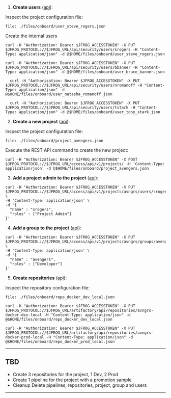 <!-- Onboard Team automation -->

<!-- [Documentation](https://www.jfrog.com/confluence/display/JFROG/Access+Tokens). -->

<br/>


1. **Create users** ([api](https://www.jfrog.com/confluence/display/JFROG/Artifactory+REST+API#ArtifactoryRESTAPI-CreateorReplaceUser)):
  
  Inspect the project configuration file:  
  ```editor:open-file
  file: ./files/onboard/user_steve_rogers.json
  ``` 

  Create the internal users
  ```execute
  curl -H "Authorization: Bearer $JFROG_ACCESSTOKEN" -X PUT $JFROG_PROTOCOL://$JFROG_URL/api/security/users/srogers -H "Content-Type: application/json" -d @$HOME/files/onboard/user_steve_rogers.json
  ```

  ```execute
  curl -H "Authorization: Bearer $JFROG_ACCESSTOKEN" -X PUT $JFROG_PROTOCOL://$JFROG_URL/api/security/users/bbanner -H "Content-Type: application/json" -d @$HOME/files/onboard/user_bruce_banner.json
  ```

```execute
  curl -H "Authorization: Bearer $JFROG_ACCESSTOKEN" -X PUT $JFROG_PROTOCOL://$JFROG_URL/api/security/users/nromanoff -H "Content-Type: application/json" -d @$HOME/files/onboard/user_natasha_romanoff.json
  ```

```execute
  curl -H "Authorization: Bearer $JFROG_ACCESSTOKEN" -X PUT $JFROG_PROTOCOL://$JFROG_URL/api/security/users/tstark -H "Content-Type: application/json" -d @$HOME/files/onboard/user_tony_stark.json
  ```

2. **Create a new project** ([api](https://www.jfrog.com/confluence/display/JFROG/Artifactory+REST+API#ArtifactoryRESTAPI-AddaNewProject)):  
  
  Inspect the project configuration file:  
  ```editor:open-file
  file: ./files/onboard/project_avengers.json
  ```  
  
  Execute the REST API command to create the new project:  
  ```execute
  curl -H "Authorization: Bearer $JFROG_ACCESSTOKEN" -X POST $JFROG_PROTOCOL://$JFROG_URL/access/api/v1/projects/ -H 'Content-Type: application/json' -d @$HOME/files/onboard/project_avengers.json
  ```



3. **Add a project admin to the project** ([api](https://www.jfrog.com/confluence/display/JFROG/Artifactory+REST+API#ArtifactoryRESTAPI-UpdateUserinProject)):    
  
  ```execute
  curl -H "Authorization: Bearer $JFROG_ACCESSTOKEN" -X PUT $JFROG_PROTOCOL://$JFROG_URL/access/api/v1/projects/avngrs/users/srogers \
  -H 'Content-Type: application/json' \
  -d '{
    "name" : "srogers",
    "roles" : ["Project Admin"]
  }'
  ```  

4. **Add a group to the project** ([api](https://www.jfrog.com/confluence/display/JFROG/Artifactory+REST+API#ArtifactoryRESTAPI-UpdateGroupinProject)):    
  
  ```execute
  curl -H "Authorization: Bearer $JFROG_ACCESSTOKEN" -X PUT $JFROG_PROTOCOL://$JFROG_URL/access/api/v1/projects/avngrs/groups/avengers \
  -H 'Content-Type: application/json' \
  -d '{
    "name" : "avengers",
    "roles" : ["Developer"]
  }'
  ```

5. **Create repositories** ([api](https://www.jfrog.com/confluence/display/JFROG/Artifactory+REST+API#ArtifactoryRESTAPI-CreateRepository)):  

  Inspect the repository configuration file:  
  ```editor:open-file
  file: ./files/onboard/repo_docker_dev_local.json
  ```  

  ```execute
  curl -H "Authorization: Bearer $JFROG_ACCESSTOKEN" -X PUT $JFROG_PROTOCOL://$JFROG_URL/artifactory/api/repositories/avngrs-docker-dev-local -H "Content-Type: application/json" -d @$HOME/files/onboard/repo_docker_dev_local.json
  ```
  
  ```execute
  curl -H "Authorization: Bearer $JFROG_ACCESSTOKEN" -X PUT $JFROG_PROTOCOL://$JFROG_URL/artifactory/api/repositories/avngrs-docker-prod-local -H "Content-Type: application/json" -d @$HOME/files/onboard/repo_docker_prod_local.json
  ```
  
---

## TBD 

- Create 3 repositories for the project, 1 Dev, 2 Prod 
- Create 1 pipeline for the project with a promotion sample 
- Cleanup 
  Delete pipelines, repositories, project, group and users 

---